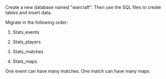 Create a new database named "warcraft". Then use the SQL files to create tables and insert data.

Migrate in the following order:

1. Stats_events

2. Stats_players

3. Stats_matches

4. Stats_maps


One event can have many matches. One match can have many maps
